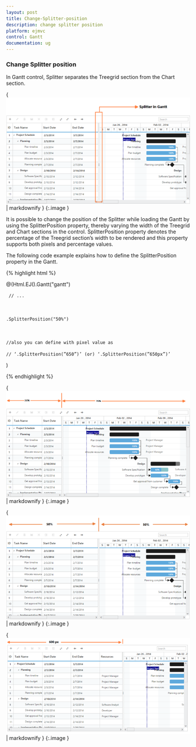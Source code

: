 ```yaml
---
layout: post
title: Change-Splitter-position
description: change splitter position
platform: ejmvc
control: Gantt
documentation: ug
---
```


### Change Splitter position

In Gantt control, Splitter separates the Treegrid section from the Chart section. 

{ ![C:/Users/labuser/Desktop/splitter.png](Change-Splitter-position_images/Change-Splitter-position_img1.png) | markdownify }
{:.image }


It is possible to change the position of the Splitter while loading the Gantt by using the SplitterPosition property, thereby varying the width of the Treegrid and Chart sections in the control.  SplitterPosition property denotes the percentage of the Treegrid section’s width to be rendered and this property supports both pixels and percentage values.

The following code example explains how to define the SplitterPosition property in the Gantt.



{% highlight html %}



@(Html.EJ().Gantt("gantt")

     // ...



    .SplitterPosition("50%")



    //also you can define with pixel value as 

    // ‘.SplitterPosition(”650”)’ (or) ‘.SplitterPosition(”650px”)’

)





{% endhighlight %}





{ ![C:/Users/labuser/Desktop/splitter30.png](Change-Splitter-position_images/Change-Splitter-position_img2.png) | markdownify }
{:.image }






{ ![C:/Users/labuser/Desktop/Splitter50.png](Change-Splitter-position_images/Change-Splitter-position_img3.png) | markdownify }
{:.image }


{ ![C:/Users/labuser/Desktop/Splitter600px.png](Change-Splitter-position_images/Change-Splitter-position_img4.png) | markdownify }
{:.image }





